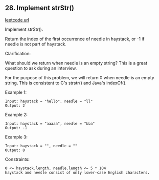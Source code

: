 ## 28. Implement strStr()
[leetcode url](https://leetcode.com/problems/implement-strstr/)

Implement strStr().

Return the index of the first occurrence of needle in haystack, or -1 if needle is not part of haystack.

Clarification:

What should we return when needle is an empty string? This is a great question to ask during an interview.

For the purpose of this problem, we will return 0 when needle is an empty string. This is consistent to C's strstr() and Java's indexOf().

Example 1:
```
Input: haystack = "hello", needle = "ll"
Output: 2
```

Example 2:
```
Input: haystack = "aaaaa", needle = "bba"
Output: -1
```

Example 3:
```
Input: haystack = "", needle = ""
Output: 0
```

Constraints:
```
0 <= haystack.length, needle.length <= 5 * 104
haystack and needle consist of only lower-case English characters.
```
